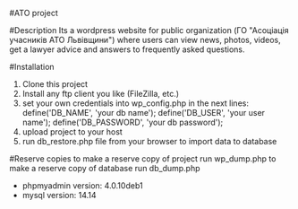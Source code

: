 #ATO project

#Description
Its a wordpress website for public organization (ГО "Асоціація учасників АТО Львівщини") where users can view news, photos, 
videos, get a lawyer advice and answers to frequently asked questions.

#Installation

1. Clone this project
2. Install any ftp client you like (FileZilla, etc.)
3. set your own credentials into wp_config.php in the next lines:
define('DB_NAME', 'your db name');
define('DB_USER', 'your user name');
define('DB_PASSWORD', 'your db password');
4. upload project to your host
5. run db_restore.php file from your browser to import data to database

#Reserve copies
to make a reserve copy of project run wp_dump.php
to make a reserve copy of database run db_dump.php


- phpmyadmin version: 4.0.10deb1
- mysql version: 14.14